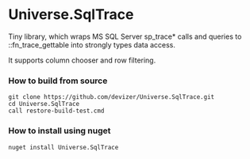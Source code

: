 # Universe.SqlTrace
Tiny library, which wraps MS SQL Server sp_trace* calls and queries to ::fn_trace_gettable into strongly types data access.

It supports column chooser and row filtering. 

### How to build from source
```
git clone https://github.com/devizer/Universe.SqlTrace.git
cd Universe.SqlTrace
call restore-build-test.cmd
```

### How to install using nuget
```
nuget install Universe.SqlTrace
```